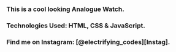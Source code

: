 ### This is a cool looking Analogue Watch.

### Technologies Used: HTML, CSS & JavaScript.

### Find me on Instagram: [@electrifying_codes][Instag].

[Instagram]: https://www.instagram.com/electrifying_codes